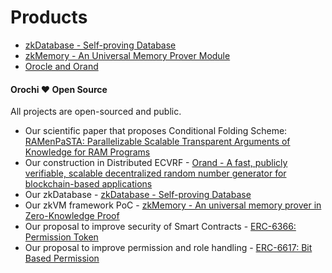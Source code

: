 # Products

- [zkDatabase - Self-proving Database](../zkdatabase/chapter.md)
- [zkMemory - An Universal Memory Prover Module](../zk-memory/chapter.md)
- [Orocle and Orand](./orand-orocle.md)

#### Orochi ❤️ Open Source

All projects are open-sourced and public.

- Our scientific paper that proposes Conditional Folding Scheme: [RAMenPaSTA: Parallelizable Scalable Transparent Arguments of Knowledge for RAM Programs](https://eprint.iacr.org/2024/336)
- Our construction in Distributed ECVRF - [Orand - A fast, publicly verifiable, scalable decentralized random number generator for blockchain-based applications](https://docsend.com/view/5y7rc5cww2juudzn)
- Our zkDatabase - [zkDatabase - Self-proving Database](https://github.com/orochi-network/zkDatabase)
- Our zkVM framework PoC - [zkMemory - An universal memory prover in Zero-Knowledge Proof](https://github.com/orochi-network/orochimaru/tree/main/zkmemory)
- Our proposal to improve security of Smart Contracts - [ERC-6366: Permission Token](https://eips.ethereum.org/EIPS/eip-6366)
- Our proposal to improve permission and role handling - [ERC-6617: Bit Based Permission](https://eips.ethereum.org/EIPS/eip-6617)
